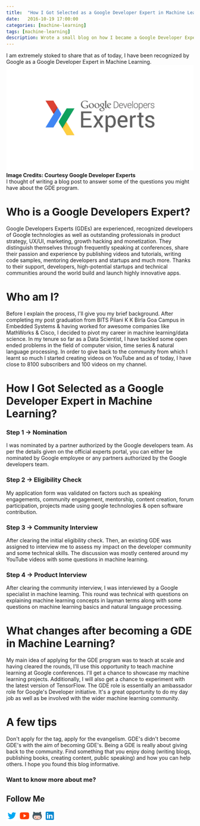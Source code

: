 ```yaml
---
title:  "How I Got Selected as a Google Developer Expert in Machine Learning"
date:   2016-10-19 17:00:00
categories: [machine-learning]
tags: [machine-learning]
description: Wrote a small blog on how I became a Google Developer Expert in machine learning.
---
```


I am extremely stoked to share that as of today, I have been recognized by Google as a Google Developer Expert in Machine Learning.
![Google Developer Experts](/assets/images/gde.png)  
**Image Credits: Courtesy Google Developer Experts**     
I thought of writing a blog post to answer some of the questions you might have about the GDE program.  

# Who is a Google Developers Expert?
Google Developers Experts (GDEs) are experienced, recognized developers of Google technologies as well as outstanding professionals in product strategy, UX/UI, marketing, growth hacking and monetization. They distinguish themselves through frequently speaking at conferences, share their passion and experience by publishing videos and tutorials, writing code samples, mentoring developers and startups and much more. Thanks to their support, developers, high-potential startups and technical communities around the world build and launch highly innovative apps.

# Who am I?
Before I explain the process, I'll give you my brief background. After completing my post graduation from BITS Pilani K K Birla Goa Campus in Embedded Systems & having worked for awesome companies like MathWorks & Cisco, I decided to pivot my career in machine learning/data science.
In my tenure so far as a Data Scientist, I have tackled some open ended problems in the field of computer vision, time series & natural language processing.
In order to give back to the community from which I learnt so much I started creating videos on YouTube and as of today, I have close to 8100 subscribers and 100 videos on my channel.

# How I Got Selected as a Google Developer Expert in Machine Learning?
### Step 1 → Nomination
I was nominated by a partner authorized by the Google developers team. As per the details given on the official experts portal, you can either be nominated by Google employee or any partners authorized by the Google developers team.
### Step 2 → Eligibility Check
My application form was validated on factors such as speaking engagements, community engagement, mentorship, content creation, forum participation, projects made using google technologies & open software contribution.
### Step 3 → Community Interview
After clearing the initial eligibility check. Then, an existing GDE was assigned to interview me to assess my impact on the developer community and some technical skills. The discussion was mostly centered around my YouTube videos with some questions in machine learning.
### Step 4 → Product Interview
After clearing the community interview, I was interviewed by a Google specialist in machine learning. This round was technical with questions on explaining machine learning concepts in layman terms along with some questions on machine learning basics and natural language processing.
# What changes after becoming a GDE in Machine Learning?
My main idea of applying for the GDE program was to teach at scale and having cleared the rounds, I'll use this opportunity to teach machine learning at Google conferences. I'll get a chance to showcase my machine learning projects. Additionally, I will also get a chance to experiment with the latest version of TensorFlow. The GDE role is essentially an ambassador role for Google's Developer initiative. It's a great opportunity to do my day job as well as be involved with the wider machine learning community.

# A few tips
Don't apply for the tag, apply for the evangelism. GDE's didn't become GDE's with the aim of becoming GDE's. Being a GDE is really about giving back to the community. Find something that you enjoy doing (writing blogs, publishing books, creating content, public speaking) and how you can help others. I hope you found this blog informative.

### Want to know more about me?
## Follow Me
<a href="https://twitter.com/_bhaveshbhatt" target="_blank"><img class="ai-subscribed-social-icon" src="/assets/images/tw.png" width="30"></a>
<a href="https://www.youtube.com/bhaveshbhatt8791/" target="_blank"><img class="ai-subscribed-social-icon" src="/assets/images/ytb.png" width="30"></a>
<a href="https://github.com/bhattbhavesh91" target="_blank"><img class="ai-subscribed-social-icon" src="/assets/images/gthb.png" width="30"></a>
<a href="https://www.linkedin.com/in/bhattbhavesh91/" target="_blank"><img class="ai-subscribed-social-icon" src="/assets/images/lnkdn.png" width="30"></a>
